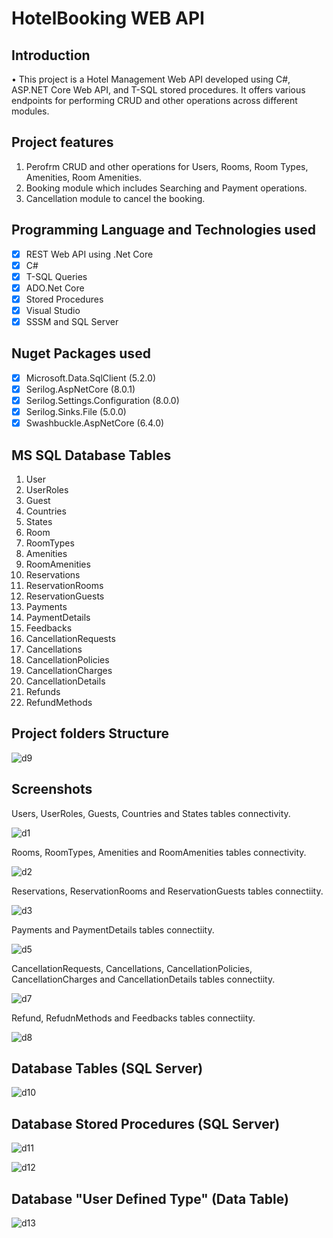 # HotelBooking WEB API

## Introduction

•	This project is a Hotel Management Web API developed using C#, ASP.NET Core Web API, and T-SQL stored procedures. It offers various endpoints for performing CRUD and other operations across different modules.

## Project features
 
 1. Perofrm CRUD and other operations for Users, Rooms, Room Types, Amenities, Room Amenities.
 2. Booking module which includes Searching and Payment operations.
 3. Cancellation module to cancel the booking.

## Programming Language and Technologies used
 
 - [x] REST Web API using .Net Core
 - [x] C#
 - [x] T-SQL Queries
 - [x] ADO.Net Core
 - [x] Stored Procedures
 - [x] Visual Studio
 - [x] SSSM and SQL Server

## Nuget Packages used
 
 - [x] Microsoft.Data.SqlClient (5.2.0)
 - [x] Serilog.AspNetCore (8.0.1)
 - [x] Serilog.Settings.Configuration (8.0.0)
 - [x] Serilog.Sinks.File (5.0.0)
 - [x] Swashbuckle.AspNetCore (6.4.0)

## MS SQL Database Tables

1. User
2. UserRoles
3. Guest
4. Countries
5. States
6. Room
7. RoomTypes
8. Amenities
9. RoomAmenities
10. Reservations
11. ReservationRooms
12. ReservationGuests
13. Payments
14. PaymentDetails
15. Feedbacks
16. CancellationRequests
17. Cancellations
18. CancellationPolicies
19. CancellationCharges
20. CancellationDetails
21. Refunds
22. RefundMethods

## Project folders Structure

![d9](https://github.com/KARNASINH/HotelBookingAPI/assets/75551627/329836a6-f629-404c-bead-8d6a0f36a756)


## Screenshots

Users, UserRoles, Guests, Countries and States tables connectivity.

![d1](https://github.com/KARNASINH/HotelBookingAPI/assets/75551627/7f3beca9-6825-4112-9e66-46d464e4d151)


Rooms, RoomTypes, Amenities and RoomAmenities tables connectivity.

![d2](https://github.com/KARNASINH/HotelBookingAPI/assets/75551627/0a4e24a5-b346-4f24-b1c9-72dc6a806025)


Reservations, ReservationRooms and ReservationGuests tables connectiity.

![d3](https://github.com/KARNASINH/HotelBookingAPI/assets/75551627/e7b44fb0-60fa-424e-93a9-d83cb13e2623)


Payments and PaymentDetails tables connectiity.

![d5](https://github.com/KARNASINH/HotelBookingAPI/assets/75551627/80ff2b24-707e-443f-b89b-eaef7a91f822)


CancellationRequests, Cancellations, CancellationPolicies, CancellationCharges and CancellationDetails tables connectiity.

![d7](https://github.com/KARNASINH/HotelBookingAPI/assets/75551627/a3e8d63a-bafb-460f-be15-b429e2b09488)


Refund, RefudnMethods and Feedbacks tables connectiity.
 
![d8](https://github.com/KARNASINH/HotelBookingAPI/assets/75551627/c7fff849-835e-40e1-b7ac-cb874f769de6)


## Database Tables (SQL Server)

![d10](https://github.com/KARNASINH/HotelBookingAPI/assets/75551627/6c59ceb7-e470-474d-af0c-40c6e982e388)


## Database Stored Procedures (SQL Server)

![d11](https://github.com/KARNASINH/HotelBookingAPI/assets/75551627/95adfca9-5c66-4f3f-82b4-65419d511284)

![d12](https://github.com/KARNASINH/HotelBookingAPI/assets/75551627/af7d3127-5acb-4e8a-86e2-63238a8b0c3d)


## Database "User Defined Type" (Data Table)

![d13](https://github.com/KARNASINH/HotelBookingAPI/assets/75551627/2bf13b90-19c3-433b-a111-8fa33d5d2f25)


